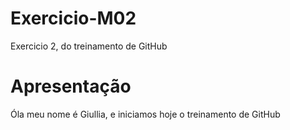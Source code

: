 # Exercicio-M02
Exercicio 2, do treinamento de GitHub
# Apresentação 
Óla meu nome é Giullia, e iniciamos hoje o treinamento de GitHub
